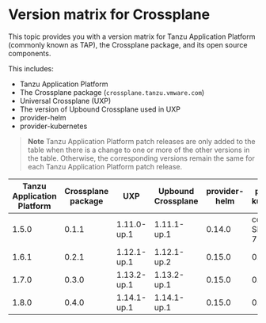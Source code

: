# Version matrix for Crossplane

This topic provides you with a version matrix for Tanzu Application Platform (commonly known as TAP),
the Crossplane package, and its open source components.

This includes:

- Tanzu Application Platform
- The Crossplane package (`crossplane.tanzu.vmware.com`)
- Universal Crossplane (UXP)
- The version of Upbound Crossplane used in UXP
- provider-helm
- provider-kubernetes

> **Note** Tanzu Application Platform patch releases are only added to the table when there
> is a change to one or more of the other versions in the table. Otherwise, the corresponding
> versions remain the same for each Tanzu Application Platform patch release.

<table>
  <thead>
    <tr>
        <th>Tanzu Application Platform</th>
        <th>Crossplane package</th>
        <th>UXP</th>
        <th>Upbound Crossplane</th>
        <th>provider-helm</th>
        <th>provider-kubernetes</th>
    </tr>
  </thead>
  <tbody>
    <tr>
        <td>1.5.0</td>
        <td>0.1.1</td>
        <td>1.11.0-up.1</td>
        <td>1.11.1-up.1</td>
        <td>0.14.0</td>
        <td>commit SHA 725baeed</td>
    </tr>
    <tr>
        <td>1.6.1</td>
        <td>0.2.1</td>
        <td>1.12.1-up.1</td>
        <td>1.12.1-up.2</td>
        <td>0.15.0</td>
        <td>0.8.0</td>
    </tr>
    <tr>
        <td>1.7.0</td>
        <td>0.3.0</td>
        <td>1.13.2-up.1</td>
        <td>1.13.2-up.1</td>
        <td>0.15.0</td>
        <td>0.9.0</td>
    </tr>
    <tr>
        <td>1.8.0</td>
        <td>0.4.0</td>
        <td>1.14.1-up.1</td>
        <td>1.14.1-up.1</td>
        <td>0.15.0</td>
        <td>0.9.0</td>
    </tr>
  </tbody>
</table>
